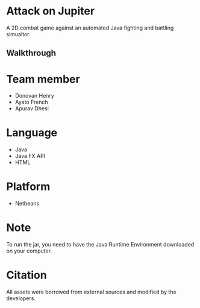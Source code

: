 # Attack on Jupiter
A 2D combat game against an automated Java fighting and battling simualtor.

## Walkthrough

# Team member
+ Donovan Henry
+ Ayato French
+ Apurav Dhesi

# Language
 + Java 
 + Java FX API
 + HTML
 
# Platform
 + Netbeans
 
# Note 
To run the jar, you need to have the Java Runtime Environment downloaded on your computer.

# Citation
All assets were borrowed from external sources and modified by the developers.
